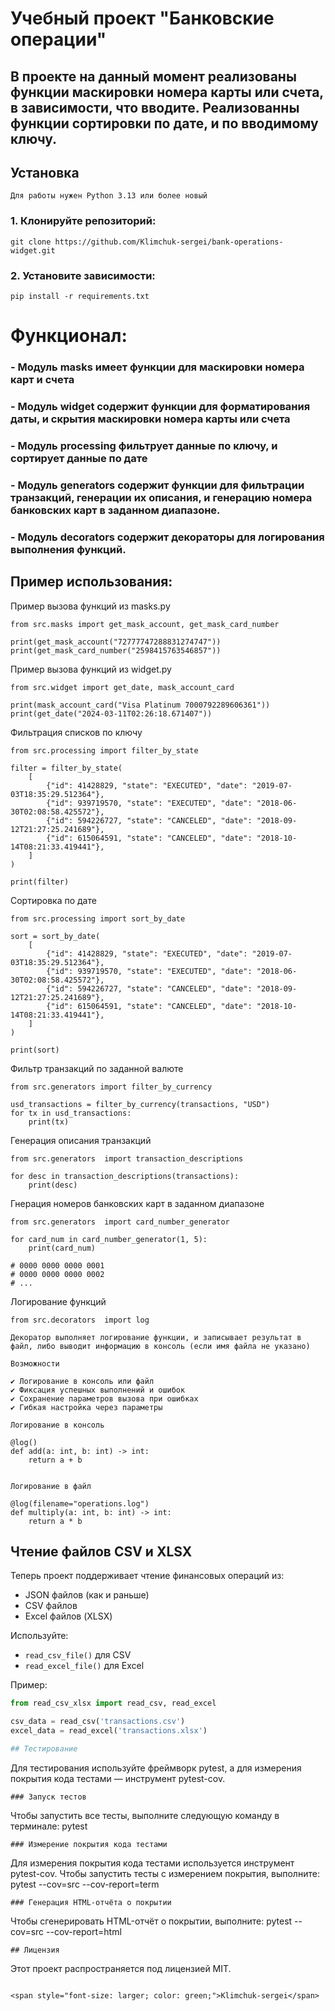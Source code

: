 # Учебный проект "Банковские операции"

## В проекте на данный момент реализованы функции маскировки номера карты или счета, в зависимости, что вводите. Реализованны функции сортировки по дате, и по вводимому ключу.

## Установка

```
Для работы нужен Python 3.13 или более новый
```

### 1. Клонируйте репозиторий:

```
git clone https://github.com/Klimchuk-sergei/bank-operations-widget.git
```

### 2. Установите зависимости:

```
pip install -r requirements.txt
```

# Функционал:

### - Модуль masks имеет функции для маскировки номера карт и счета

### - Модуль widget содержит функции для форматирования даты, и скрытия маскировки номера карты или счета

### - Модуль processing фильтрует данные по ключу, и сортирует данные по дате
### - Модуль generators содержит функции для фильтрации транзакций, генерации их описания, и генерацию номера банковских карт в заданном диапазоне.
### - Модуль decorators содержит декораторы для логирования выполнения функций.
## Пример использования:

Пример вызова функций из masks.py

```
from src.masks import get_mask_account, get_mask_card_number

print(get_mask_account("72777747288831274747"))
print(get_mask_card_number("2598415763546857"))
```

Пример вызова функций из widget.py

```
from src.widget import get_date, mask_account_card

print(mask_account_card("Visa Platinum 7000792289606361"))
print(get_date("2024-03-11T02:26:18.671407"))
```

Фильтрация списков по ключу

```
from src.processing import filter_by_state

filter = filter_by_state(
    [
        {"id": 41428829, "state": "EXECUTED", "date": "2019-07-03T18:35:29.512364"},
        {"id": 939719570, "state": "EXECUTED", "date": "2018-06-30T02:08:58.425572"},
        {"id": 594226727, "state": "CANCELED", "date": "2018-09-12T21:27:25.241689"},
        {"id": 615064591, "state": "CANCELED", "date": "2018-10-14T08:21:33.419441"},
    ]
)

print(filter)
```

Сортировка по дате

```
from src.processing import sort_by_date

sort = sort_by_date(
    [
        {"id": 41428829, "state": "EXECUTED", "date": "2019-07-03T18:35:29.512364"},
        {"id": 939719570, "state": "EXECUTED", "date": "2018-06-30T02:08:58.425572"},
        {"id": 594226727, "state": "CANCELED", "date": "2018-09-12T21:27:25.241689"},
        {"id": 615064591, "state": "CANCELED", "date": "2018-10-14T08:21:33.419441"},
    ]
)

print(sort)
```

Фильтр транзакций по заданной валюте 

```
from src.generators import filter_by_currency

usd_transactions = filter_by_currency(transactions, "USD")
for tx in usd_transactions:
    print(tx)
```

Генерация описания транзакций

```
from src.generators  import transaction_descriptions

for desc in transaction_descriptions(transactions):
    print(desc)
```

Гнерация номеров банковских карт в заданном диапазоне

```
from src.generators  import card_number_generator

for card_num in card_number_generator(1, 5):
    print(card_num)
    
# 0000 0000 0000 0001
# 0000 0000 0000 0002
# ...
```

Логирование функций

```
from src.decorators  import log

Декоратор выполняет логирование функции, и записывает результат в файл, либо выводит информацию в консоль (если имя файла не указано)

Возможности

✔ Логирование в консоль или файл  
✔ Фиксация успешных выполнений и ошибок  
✔ Сохранение параметров вызова при ошибках  
✔ Гибкая настройка через параметры 

Логирование в консоль

@log()
def add(a: int, b: int) -> int:
    return a + b


Логирование в файл

@log(filename="operations.log")
def multiply(a: int, b: int) -> int:
    return a * b
```

## Чтение файлов CSV и XLSX

Теперь проект поддерживает чтение финансовых операций из:
- JSON файлов (как и раньше)
- CSV файлов
- Excel файлов (XLSX)

Используйте:
- `read_csv_file()` для CSV
- `read_excel_file()` для Excel

Пример:
```python
from read_csv_xlsx import read_csv, read_excel

csv_data = read_csv('transactions.csv')
excel_data = read_excel('transactions.xlsx')

## Тестирование
```
Для тестирования используйте фреймворк pytest, а для измерения покрытия кода тестами — инструмент pytest-cov.
```
### Запуск тестов
```
Чтобы запустить все тесты, выполните следующую команду в терминале: pytest
```
### Измерение покрытия кода тестами
```
Для измерения покрытия кода тестами используется инструмент pytest-cov. Чтобы запустить тесты с измерением покрытия, выполните: pytest --cov=src --cov-report=term
```
### Генерация HTML-отчёта о покрытии
```
Чтобы сгенерировать HTML-отчёт о покрытии, выполните: pytest --cov=src --cov-report=html
```
## Лицензия
```
Этот проект распространяется под лицензией MIT.
```

<span style="font-size: larger; color: green;">Klimchuk-sergei</span>